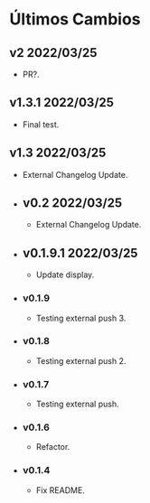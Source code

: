 # Últimos Cambios

<!-- Version start @@ {"version": "v2", "release": "Test", "shouldCreateRelease": "true"} -->

## v2 2022/03/25

* PR?.

  <!-- Version end -->

## v1.3.1 2022/03/25

* Final test.

## v1.3 2022/03/25

* External Changelog Update.

- ## v0.2 2022/03/25

  - External Changelog Update.

- ## v0.1.9.1 2022/03/25

  - Update display.

- ### v0.1.9

  - Testing external push 3.

- ### v0.1.8

  - Testing external push 2.

- ### v0.1.7

  - Testing external push.

- ### v0.1.6

  - Refactor.

- ### v0.1.4

  - Fix README.
